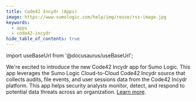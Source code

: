```yaml
---
title: Code42 Incydr (Apps)
image: https://www.sumologic.com/help/img/reuse/rss-image.jpg
keywords:
  - apps
  - code42-incydr
hide_table_of_contents: true    
---
```


import useBaseUrl from '@docusaurus/useBaseUrl';



We're excited to introduce the new Code42 Incydr app for Sumo Logic. This app leverages the Sumo Logic Cloud-to-Cloud Code42 Incydr source that collects audits, file events, and user sessions data from the Code42 Incydr platform. This app helps security analysts monitor, detect, and respond to potential data threats across an organization. [Learn more](/docs/integrations/saas-cloud/code42-incydr/).